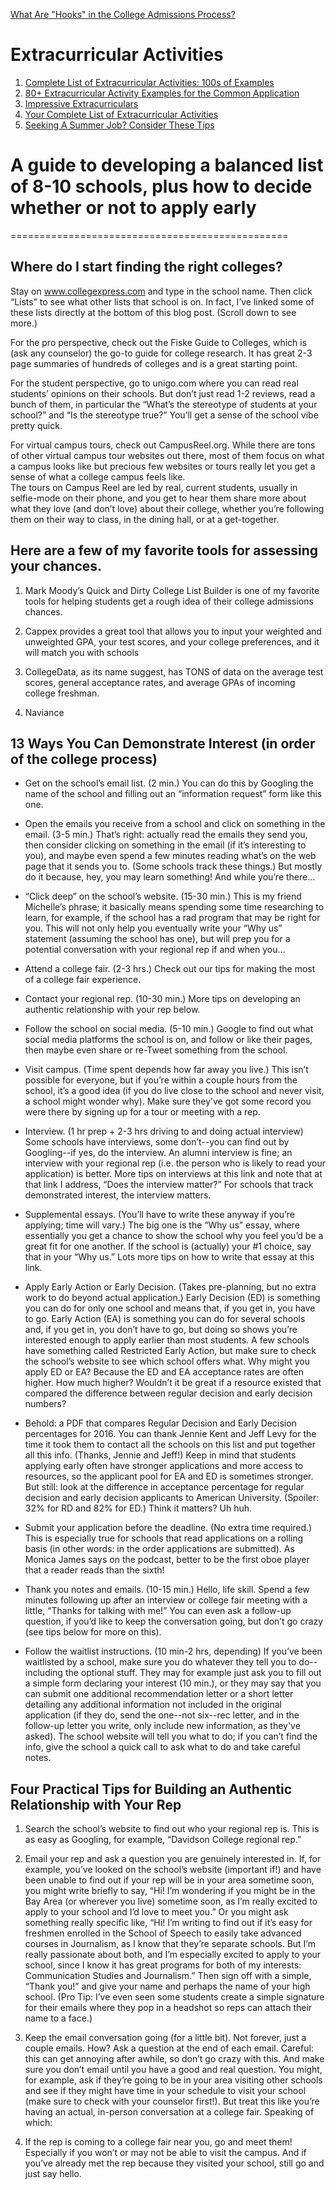 [What Are "Hooks" in the College Admissions Process? ](https://insights.collegeconfidential.com/what-are-hooks-in-college-admissions)

# Extracurricular Activities
1. [Complete List of Extracurricular Activities: 100s of Examples](https://blog.prepscholar.com/list-of-extracurricular-activities-examples)
2. [80+ Extracurricular Activity Examples for the Common Application](https://www.collegeessayguy.com/blog/extracurricular-activities-examples-common-application?rq=extrac)
3. [Impressive Extracurriculars](https://www.fastweb.com/student-life/articles/impressive-extracurriculars)
4. [Your Complete List of Extracurricular Activities](https://blog.collegevine.com/your-complete-list-of-extracurricular-activities/)
5. [Seeking A Summer Job? Consider These Tips](https://insights.collegeconfidential.com/find-summer-job)

# A guide to developing a balanced list of 8-10 schools, plus how to decide whether or not to apply early
================================================
## Where do I start finding the right colleges?

Stay on www.collegexpress.com and type in the school name. Then click “Lists” to see what other lists that school is on. In fact, I’ve linked some of these lists directly at the bottom of this blog post. (Scroll down to see more.)

For the pro perspective, check out the Fiske Guide to Colleges, which is (ask any counselor) the go-to guide for college research.  It has great 2-3 page summaries of hundreds of colleges and is a great starting point. 

For the student perspective, go to unigo.com where you can read real students’ opinions on their schools. But don’t just read 1-2 reviews, read a bunch of them, in particular the “What’s the stereotype of students at your school?” and “Is the stereotype true?” You’ll get a sense of the school vibe pretty quick.

For virtual campus tours, check out CampusReel.org.  While there are tons of other virtual campus tour websites out there, most of them focus on what a campus looks like but precious few websites or tours really let you get a sense of what a college campus feels like.  
The tours on Campus Reel are led by real, current students, usually in selfie-mode on their phone, and you get to hear them share more about what they love (and don’t love) about their college, whether you’re following them on their way to class, in the dining hall, or at a get-together.

## Here are a few of my favorite tools for assessing your chances.

1. Mark Moody’s Quick and Dirty College List Builder is one of my favorite tools for helping students get a rough idea of their college admissions chances. 

2. Cappex provides a great tool that allows you to input your weighted and unweighted GPA, your test scores, and your college preferences, and it will match you with schools 

3. CollegeData, as its name suggest, has TONS of data on the average test scores, general acceptance rates, and average GPAs of incoming college freshman.

4. Naviance 


## 13 Ways You Can Demonstrate Interest (in order of the college process)

- Get on the school’s email list. (2 min.) You can do this by Googling the name of the school and filling out an “information request” form like this one.

-   Open the emails you receive from a school and click on something in the email. (3-5 min.) That’s right: actually read the emails they send you, then consider clicking on something in the email (if it’s interesting to you), and maybe even spend a few minutes reading what’s on the web page that it sends you to. (Some schools track these things.) But mostly do it because, hey, you may learn something! And while you’re there...

-    “Click deep” on the school’s website. (15-30 min.) This is my friend Michelle’s phrase; it basically means spending some time researching to learn, for example, if the school has a rad program that may be right for you. This will not only help you eventually write your “Why us” statement (assuming the school has one), but will prep you for a potential conversation with your regional rep if and when you…

-    Attend a college fair. (2-3 hrs.) Check out our tips for making the most of a college fair experience.

-    Contact your regional rep. (10-30 min.) More tips on developing an authentic relationship with your rep below.

-    Follow the school on social media. (5-10 min.) Google to find out what social media platforms the school is on, and follow or like their pages, then maybe even share or re-Tweet something from the school.

-    Visit campus. (Time spent depends how far away you live.) This isn’t possible for everyone, but if you’re within a couple hours from the school, it’s a good idea (if you do live close to the school and never visit, a school might wonder why). Make sure they’ve got some record you were there by signing up for a tour or meeting with a rep.

 -   Interview. (1 hr prep + 2-3 hrs driving to and doing actual interview) Some schools have interviews, some don’t--you can find out by Googling--if yes, do the interview. An alumni interview is fine; an interview with your regional rep (i.e. the person who is likely to read your application) is better. More tips on interviews at this link and note that at that link I address, “Does the interview matter?” For schools that track demonstrated interest, the interview matters.

-   Supplemental essays. (You’ll have to write these anyway if you’re applying; time will vary.) The big one is the “Why us” essay, where essentially you get a chance to show the school why you feel you’d be a great fit for one another. If the school is (actually) your #1 choice, say that in your “Why us.” Lots more tips on how to write that essay at this link.

-    Apply Early Action or Early Decision. (Takes pre-planning, but no extra work to do beyond actual application.) Early Decision (ED) is something you can do for only one school and means that, if you get in, you have to go. Early Action (EA) is something you can do for several schools and, if you get in, you don’t have to go, but doing so shows you’re interested enough to apply earlier than most students. A few schools have something called Restricted Early Action, but make sure to check the school’s website to see which school offers what. Why might you apply ED or EA? Because the ED and EA acceptance rates are often higher. How much higher? Wouldn’t it be great if a resource existed that compared the difference between regular decision and early decision numbers?

-    Behold: a PDF that compares Regular Decision and Early Decision percentages for 2016. You can thank Jennie Kent and Jeff Levy for the time it took them to contact all the schools on this list and put together all this info. (Thanks, Jennie and Jeff!) Keep in mind that students applying early often have stronger applications and more access to resources, so the applicant pool for EA and ED is sometimes stronger. But still: look at the difference in acceptance percentage for regular decision and early decision applicants to American University. (Spoiler: 32% for RD and 82% for ED.) Think it matters? Uh huh.

-    Submit your application before the deadline. (No extra time required.) This is especially true for schools that read applications on a rolling basis (in other words: in the order applications are submitted). As Monica James says on the podcast, better to be the first oboe player that a reader reads than the sixth!

-    Thank you notes and emails. (10-15 min.) Hello, life skill. Spend a few minutes following up after an interview or college fair meeting with a little, “Thanks for talking with me!” You can even ask a follow-up question, if you’d like to keep the conversation going, but don’t go crazy (see tips below for more on this).

-    Follow the waitlist instructions. (10 min-2 hrs, depending) If you’ve been waitlisted by a school, make sure you do whatever they tell you to do--including the optional stuff. They may for example just ask you to fill out a simple form declaring your interest (10 min.), or they may say that you can submit one additional recommendation letter or a short letter detailing any additional information not included in the original application (if they do, send the one--not six--rec letter, and in the follow-up letter you write, only include new information, as they've asked). The school website will tell you what to do; if you can’t find the info, give the school a quick call to ask what to do and take careful notes.

## Four Practical Tips for Building an Authentic Relationship with Your Rep

1.    Search the school’s website to find out who your regional rep is. This is as easy as Googling, for example, “Davidson College regional rep.”

2.    Email your rep and ask a question you are genuinely interested in. If, for example, you’ve looked on the school’s website (important if!) and have been unable to find out if your rep will be in your area sometime soon, you might write briefly to say, “Hi! I’m wondering if you might be in the Bay Area (or wherever you live) sometime soon, as I’m really excited to apply to your school and I’d love to meet you.” Or you might ask something really specific like, “Hi! I’m writing to find out if it’s easy for freshmen enrolled in the School of Speech to easily take advanced courses in Journalism, as I know that they’re separate schools. But I’m really passionate about both, and I’m especially excited to apply to your school, since I know it has great programs for both of my interests: Communication Studies and Journalism.” Then sign off with a simple, “Thank you!” and give your name and perhaps the name of your high school. (Pro Tip: I’ve even seen some students create a simple signature for their emails where they pop in a headshot so reps can attach their name to a face.)

3.    Keep the email conversation going (for a little bit). Not forever, just a couple emails. How? Ask a question at the end of each email. Careful: this can get annoying after awhile, so don’t go crazy with this. And make sure you don’t email until you have a good and real question. You might, for example, ask if they’re going to be in your area visiting other schools and see if they might have time in your schedule to visit your school (make sure to check with your counselor first!). But treat this like you’re having an actual, in-person conversation at a college fair. Speaking of which:

4.    If the rep is coming to a college fair near you, go and meet them! Especially if you won’t or may not be able to visit the campus. And if you’ve already met the rep because they visited your school, still go and just say hello.
